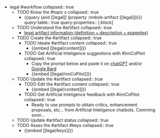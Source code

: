 
- legal #workflow
   collapsed:: true
  - TODO Know the #topic s
    collapsed:: true
    - {{query (and [[legal]] (property :innbok-artifact [[legal]]))}}
      query-table:: true
      query-properties:: [:block]
  - TODO Understand the #artifact
    collapsed:: true
    - [legal artifact information (definition + description + examples)](https://go.innbok.com/#/page/innBoK%2Flegal%2Finfo)
  - TODO Create the #artifact
     collapsed:: true
    - TODO Ideate #artifact content
      collapsed:: true
      - {{embed [[legal/content]]}}
    - TODO Get Artificial Inteligence suggestions with #innCoPilot
      collapsed:: true
      - Copy the prompt below and paste it on [chatGPT](https://chat.openai.com) and/or [Google Bard](https://bard.google.com/chat)
      - {{embed [[legal/innCoPilot]]}}
  - TODO Update the #artifact
    collapsed:: true
    - TODO Edit the #artifact content
     collapsed:: true
      - {{embed [[legal/content]]}}
    - TODO Get Artificial Inteligence feedback with #innCoPilot
      collapsed:: true
      - Ready to use prompts to obtain critics, enhancement proposals, etc... from Artificial Inteligence chatbots. Comming soon...
  - TODO Update #artifact status
    collapsed:: true
  - TODO Asses the #artifact #keys
    collapsed:: true
    - {{embed [[legal/keys]]}}



